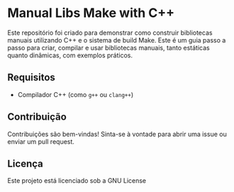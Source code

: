 # Manual Libs Make with C++

Este repositório foi criado para demonstrar como construir bibliotecas manuais utilizando C++ e o sistema de build Make. Este é um guia passo a passo para criar, compilar e usar bibliotecas manuais, tanto estáticas quanto dinâmicas, com exemplos práticos.

## Requisitos

- Compilador C++ (como `g++` ou `clang++`)
## Contribuição

Contribuições são bem-vindas! Sinta-se à vontade para abrir uma issue ou enviar um pull request.

## Licença

Este projeto está licenciado sob a GNU License 
